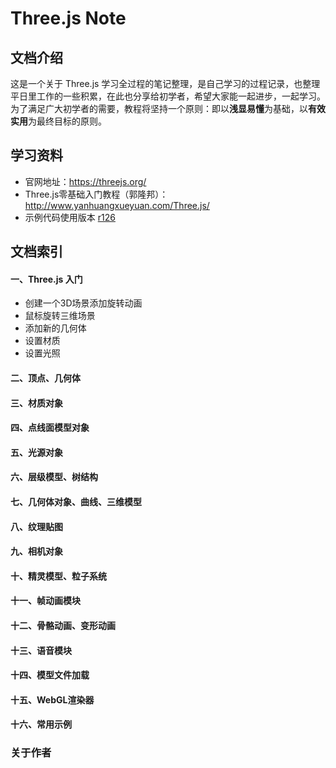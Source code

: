 # Three.js Note

## 文档介绍

这是一个关于 Three.js 学习全过程的笔记整理，是自己学习的过程记录，也整理平日里工作的一些积累，在此也分享给初学者，希望大家能一起进步，一起学习。为了满足广大初学者的需要，教程将坚持一个原则：即以**浅显易懂**为基础，以**有效实用**为最终目标的原则。

## 学习资料

- 官网地址：https://threejs.org/
- Three.js零基础入门教程（郭隆邦）：http://www.yanhuangxueyuan.com/Three.js/
- 示例代码使用版本 [r126](https://github.com/mrdoob/three.js/tree/r126) 

## 文档索引

#### 一、Three.js 入门
- 创建一个3D场景添加旋转动画
- 鼠标旋转三维场景
- 添加新的几何体
- 设置材质
- 设置光照
#### 二、顶点、几何体

#### 三、材质对象

#### 四、点线面模型对象

#### 五、光源对象

#### 六、层级模型、树结构

#### 七、几何体对象、曲线、三维模型

#### 八、纹理贴图

#### 九、相机对象

#### 十、精灵模型、粒子系统

#### 十一、帧动画模块

#### 十二、骨骼动画、变形动画

#### 十三、语音模块

#### 十四、模型文件加载

#### 十五、WebGL渲染器

#### 十六、常用示例

### 关于作者
